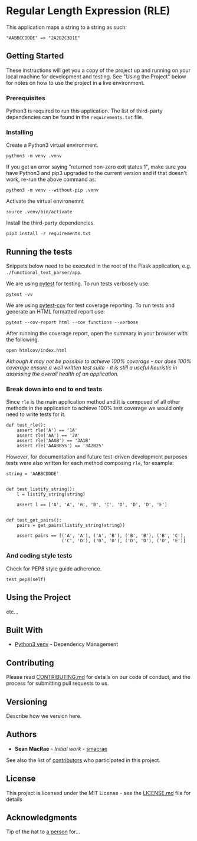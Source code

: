 # Regular Length Expression (RLE)

This application maps a string to a string as such:

```
"AABBCCDDDE" => "2A2B2C3D1E"
```

## Getting Started

These instructions will get you a copy of the project up and running on your local machine for development and testing. See "Using the Project" below for notes on how to use the project in a live environment.

### Prerequisites

Python3 is required to run this application. The list of third-party dependencies can be found in the `requirements.txt` file.

### Installing

Create a Python3 virtual environment.

```
python3 -m venv .venv
```

If you get an error saying "returned non-zero exit status 1",
make sure you have Python3 and pip3 upgraded to the current version and
if that doesn't work, re-run the above command as:

```
python3 -m venv --without-pip .venv
```

Activate the virtual environemnt

```
source .venv/bin/activate
```

Install the third-party dependencies.

```
pip3 install -r requirements.txt
```

## Running the tests

Snippets below need to be executed in the root of the Flask application, e.g. `./functional_text_parser/app`.

We are using [pytest](https://docs.pytest.org/en/2.9.1/getting-started.html) for testing. To run tests verbosely use:

```
pytest -vv
```

We are using [pytest-cov](https://pytest-cov.readthedocs.io/en/latest/) for test coverage reporting. To run tests and generate an HTML formatted report use:

```
pytest --cov-report html --cov functions --verbose
```

After running the coverage report, open the summary in your browser with the following.

```
open htmlcov/index.html
```

_Although it may not be possible to achieve 100% coverage - nor does 100% coverage ensure a well written test suite - it is still a useful heuristic in assessing the overall health of an application._

### Break down into end to end tests

Since `rle` is the main application method and it is composed of all other methods in the application to achieve 100% test coverage we would only need to write tests for it.

```
def test_rle():
    assert rle('A') == '1A'
    assert rle('AA') == '2A'
    assert rle('AAAB') == '3A1B'
    assert rle('AAABB55') == '3A2B25'
```

However, for documentation and future test-driven development purposes tests were also written for each method composing `rle`, for example:

```
string = 'AABBCDDDE'


def test_listify_string():
    l = listify_string(string)

    assert l == ['A', 'A', 'B', 'B', 'C', 'D', 'D', 'D', 'E']


def test_get_pairs():
    pairs = get_pairs(listify_string(string))

    assert pairs == [('A', 'A'), ('A', 'B'), ('B', 'B'), ('B', 'C'),
                     ('C', 'D'), ('D', 'D'), ('D', 'D'), ('D', 'E')]
```

### And coding style tests

Check for PEP8 style guide adherence.

```
test_pep8(self)
```

## Using the Project

etc...

## Built With

* [Python3 venv](https://docs.python.org/3/library/venv.html) - Dependency Management

## Contributing

Please read [CONTRIBUTING.md](https://google.com) for details on our code of conduct, and the process for submitting pull requests to us.

## Versioning

Describe how we version here.

## Authors

* **Sean MacRae** - *Initial work* - [smacrae](https://google.com)

See also the list of [contributors](https://google.com) who participated in this project.

## License

This project is licensed under the MIT License - see the [LICENSE.md](https://google.com) file for details

## Acknowledgments

Tip of the hat to [a person](https://google.com) for...
